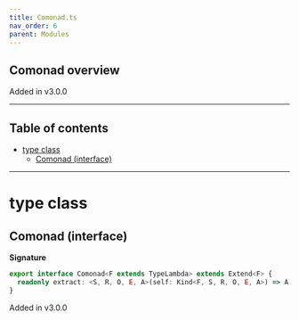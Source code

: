 ```yaml
---
title: Comonad.ts
nav_order: 6
parent: Modules
---
```


## Comonad overview

Added in v3.0.0

---

<h2 class="text-delta">Table of contents</h2>

- [type class](#type-class)
  - [Comonad (interface)](#comonad-interface)

---

# type class

## Comonad (interface)

**Signature**

```ts
export interface Comonad<F extends TypeLambda> extends Extend<F> {
  readonly extract: <S, R, O, E, A>(self: Kind<F, S, R, O, E, A>) => A
}
```

Added in v3.0.0
